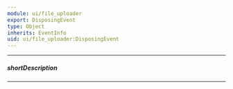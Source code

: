 ```yaml
---
module: ui/file_uploader
export: DisposingEvent
type: Object
inherits: EventInfo
uid: ui/file_uploader:DisposingEvent
---
```

---
##### shortDescription
<!-- Description goes here -->

---
<!-- Description goes here -->